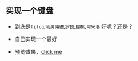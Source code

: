 ## 实现一个键盘

- 到底是`filco`,`利奥博德`,`罗技`,`樱桃`,`阿米洛` 好呢？还是？

- 自己实现一个最好

- 预览效果，[click me](donald-d.github.io/keyboard/)
